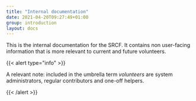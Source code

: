 ```yaml
---
title: "Internal documentation"
date: 2021-04-20T09:27:49+01:00
group: introduction
layout: docs
---
```


This is the internal documentation for the SRCF. It contains non user-facing information that is more relevant to current and future volunteers.

{{< alert type="info" >}}

A relevant note: included in the umbrella term *volunteers* are system administrators, regular contributors and one-off helpers.

{{< /alert >}}